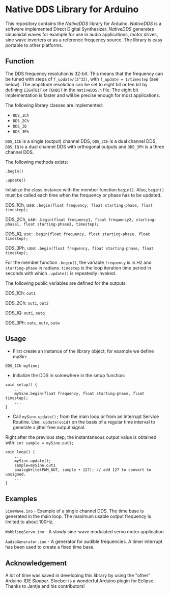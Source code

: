# Native DDS Library for Arduino
This repository contains the *NativeDDS* library for Arduino. *NativeDDS* is a software implemented Direct Digital Synthesizer. *NativeDDS* generates sinusoidal waves for example for use in audio applications, motor drives, sine wave inverters or as a reference frequency source. The library is easy portable to other platforms.

## Function
The DDS frequency resolution is 32-bit. This means that the frequency can be tuned with steps of `f_update/(2^32)`, with `f_update = 1/timestep` (see below). The amplitude resolution can be set to eight bit or ten bit by defining `EIGHTBIT` or `TENBIT` in the `NativeDDS.h` file. The eight bit implementation is faster and will be precise enough for most applications.

The following library classes are implemented:

* `DDS_1Ch`
* `DDS_2Ch`
* `DDS_IQ`
* `DDS_3Ph`

`DDS_1Ch` is a single (output) channel DDS, `DDS_2Ch` is a dual channel DDS, `DDS_IQ` is a dual channel DDS with orthogonal outputs and `DDS_3Ph` is a three channel DDS.

The following methods exists:

`.begin()`

`.update()`

Initialize the class instance with the member function `begin()`. Also, `begin()` must be called each time when the frequency or phase has to be updated.

DDS_1Ch,  use: `.begin(float frequency, float starting-phase, float timestep);`

DDS_2Ch,  use: `.begin(float frequency1, float frequency2, starting-phase1, float starting-phase2, timestep);`

DDS_IQ, use: `.begin(float frequency, float starting-phase, float timestep);`

DDS_3Ph, use: `.begin(float frequency, float starting-phase, float timestep);`

For the member function `.begin()`, the variable `frequency` is in Hz and `starting-phase` in radians. `timestep` is the loop iteration time period in seconds with which `.update()` is repeatedly invoked.

The following public variables are defined for the outputs:

DDS_1Ch: `out1`

DDS_2Ch: `out1`, `out2`

DDS_IQ: `outi`, `outq`

DDS_3Ph: `outu`, `outv`, `outw`

## Usage
* First create an instance of the library object, for example we define mySin:

```
DDS_1Ch mySine;
```

* Initialize the DDS in somewhere in the setup function: 

```
void setup() {
	...
	mySine.begin(float frequency, float starting-phase, float timestep);
	...
}
```

* Call `mySine.update();` from the main loop or from an Interrupt Service Routine. Use `.update(void)` on the basis of a regular time interval to generate a jitter free output signal.

Right after the previous step, the instantaneous output value is obtained with: `int sample = mySine.out1;`

```
void loop() {
	...
	mySine.update();
	sample=mySine.out1
	analogWrite(PWM_OUT, sample + 127); // add 127 to convert to unsigned.
	...
}
```


## Examples
`SineWave.ino` - Example of a single channel DDS. The time base is generated in the main loop. The maximum usable output frequency is limited to about 100Hz.

`WobblingServo.ino` - A slowly sine-wave modulated servo motor application.

`AudioGenerator.ino` - A generator for audible frequencies. A timer interrupt has been used to create a fixed time base.

## Acknowledgement
A lot of time was saved in developing this library by using the "other" Arduino-IDE *Sloeber*. Sloeber is a wonderful Arduino plugin for Eclipse. Thanks to Jantje and his contributors! 
